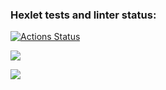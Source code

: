 ### Hexlet tests and linter status:
[![Actions Status](https://github.com/Roma1731/frontend-project-46/workflows/hexlet-check/badge.svg)](https://github.com/Roma1731/frontend-project-46/actions)

<a href="https://codeclimate.com/github/Roma1731/frontend-project-46/maintainability"><img src="https://api.codeclimate.com/v1/badges/355c69064299d055c57c/maintainability" /></a>

<a href="https://codeclimate.com/github/Roma1731/frontend-project-46/test_coverage"><img src="https://api.codeclimate.com/v1/badges/355c69064299d055c57c/test_coverage" /></a>
